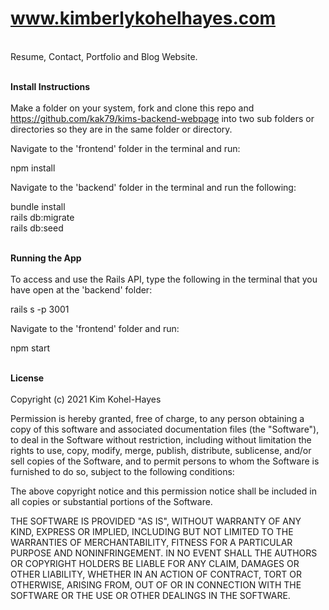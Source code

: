 # www.kimberlykohelhayes.com
<br>
Resume, Contact, Portfolio and Blog Website.<br><br>

**Install Instructions**
<br><br>
Make a folder on your system, fork and clone this repo and https://github.com/kak79/kims-backend-webpage into two sub folders or directories so they are in the same folder or directory.<br>

Navigate to the 'frontend' folder in the terminal and run: <br>

npm install<br>

Navigate to the 'backend' folder in the terminal and run the following:<br>

bundle install<br>
rails db:migrate<br>
rails db:seed<br><br>

**Running the App**
<br><br>
To access and use the Rails API, type the following in the terminal that you have open at the 'backend' folder:<br>

rails s -p 3001<br>

Navigate to the 'frontend' folder and run: <br>

npm start<br><br>

**License**
<br><br>
Copyright (c) 2021 Kim Kohel-Hayes

Permission is hereby granted, free of charge, to any person obtaining
a copy of this software and associated documentation files (the
"Software"), to deal in the Software without restriction, including
without limitation the rights to use, copy, modify, merge, publish,
distribute, sublicense, and/or sell copies of the Software, and to
permit persons to whom the Software is furnished to do so, subject to
the following conditions:

The above copyright notice and this permission notice shall be
included in all copies or substantial portions of the Software.

THE SOFTWARE IS PROVIDED "AS IS", WITHOUT WARRANTY OF ANY KIND,
EXPRESS OR IMPLIED, INCLUDING BUT NOT LIMITED TO THE WARRANTIES OF
MERCHANTABILITY, FITNESS FOR A PARTICULAR PURPOSE AND
NONINFRINGEMENT. IN NO EVENT SHALL THE AUTHORS OR COPYRIGHT HOLDERS BE
LIABLE FOR ANY CLAIM, DAMAGES OR OTHER LIABILITY, WHETHER IN AN ACTION
OF CONTRACT, TORT OR OTHERWISE, ARISING FROM, OUT OF OR IN CONNECTION
WITH THE SOFTWARE OR THE USE OR OTHER DEALINGS IN THE SOFTWARE.

